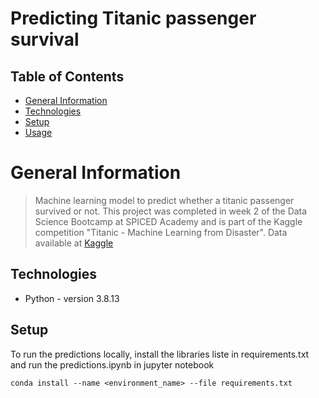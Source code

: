 # Predicting Titanic passenger survival


## Table of Contents
* [General Information](#general-information)
* [Technologies](#technologies-used)
* [Setup](#setup)
* [Usage](#usage)


# General Information
> Machine learning model to predict whether a titanic passenger survived or not. This project was completed in week 2 of the Data Science Bootcamp at SPICED Academy and is part of the Kaggle competition "Titanic - Machine Learning from Disaster".
> Data available at [Kaggle](https://www.kaggle.com/c/titanic/overview)

## Technologies
- Python - version 3.8.13

## Setup
To run the predictions locally, install the libraries liste in requirements.txt and run the predictions.ipynb in jupyter notebook

`conda install --name <environment_name> --file requirements.txt`

